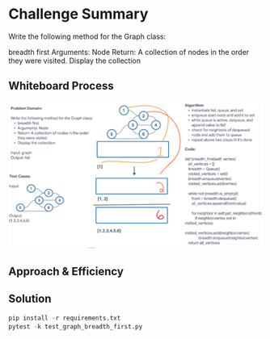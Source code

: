 # Challenge Summary

Write the following method for the Graph class:

breadth first
Arguments: Node
Return: A collection of nodes in the order they were visited.
Display the collection

## Whiteboard Process
![Code Challenge 36](whiteboardcc36.png)

## Approach & Efficiency
<!-- What approach did you take? Why? What is the Big O space/time for this approach? -->

## Solution

```python
pip install -r requirements.txt
pytest -k test_graph_breadth_first.py
```
